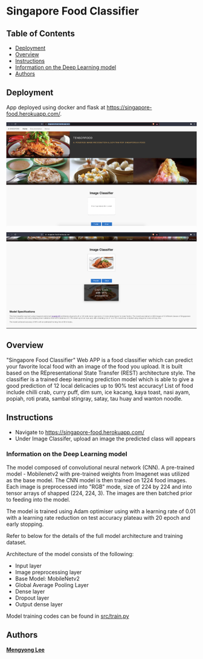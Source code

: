 # Singapore Food Classifier

## Table of Contents

- [Deployment](#deployment)
- [Overview](#overview)
- [Instructions](#Instructions)
- [Information on the Deep Learning model](#Information-on-the-Deep-Learning-model)
- [Authors](#author)

## Deployment
App deployed using docker and flask at https://singapore-food.herokuapp.com/.

![Cover page](img/app-coverpage.png?raw=true "Cover Page")

![Predictions](img/app-prediction.png?raw=true "Prediction")

## Overview
"Singapore Food Classifier" Web APP is a food classifier which can predict your favorite local food with an image of the food you upload. 
It is built based on the REpresentational State Transfer (REST) architecture style. 
The classifier is a trained deep learning prediction model which is able to give a good prediction of 12 local delicacies up to 90% test accuracy! 
List of food include chilli crab, curry puff, dim sum, ice kacang, kaya toast, nasi ayam, popiah, roti prata, sambal stingray, satay, tau huay and wanton noodle.


## Instructions 

- Navigate to https://singapore-food.herokuapp.com/
- Under Image Classifer, upload an image the predicted class will appears


### Information on the Deep Learning model

The model composed of convolutional neural network (CNN). A pre-trained model - Mobilenetv2 with pre-trained weights from Imagenet was utilized as the base model. 
The CNN model is then trained on 1224 food images. Each image is preprocessed into "RGB" mode, size of 224 by 224 and into tensor arrays of shapped (224, 224, 3). 
The images are then batched prior to feeding into the model. 

The model is trained using Adam optimiser using with a learning rate of 0.01 with a learning rate reduction on test accuracy plateau with 20 epoch and early stopping. 

Refer to below for the details of the full model architecture and training dataset.

Architecture of the model consists of the following:

- Input layer 
- Image preprocessing layer
- Base Model: MobileNetv2
- Global Average Pooling Layer
- Dense layer 
- Dropout layer
- Output dense layer

Model training codes can be found in [src/train.py](src/train.py)

## Authors

**[Mengyong Lee](https://www.linkedin.com/in/mylee1/)**


